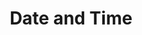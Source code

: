 ---
title: "Date and Time"
metaTitle: "Date and Time in Postgres | PostgreSQL Tutorial"
metaDescription: ""
---